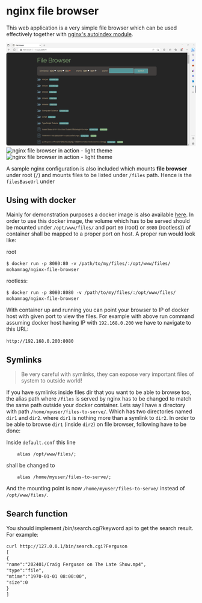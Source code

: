 # nginx file browser

This web application is a very simple file browser which can be used
effectively together with [nginx's autoindex module](http://nginx.org/en/docs/http/ngx_http_autoindex_module.html).

![nginx file browser in action - light theme](image/search.png)
![nginx file browser in action - light theme](assets/screenshot-light.jpg)
![nginx file browser in action - light theme](assets/screenshot-dark.jpg)

A sample nginx configuration is also included which mounts **file browser** under root (`/`) and mounts files to be listed under `/files` path. Hence is the `filesBaseUrl` under

## Using with docker

Mainly for demonstration purposes a docker image is also available [here](https://hub.docker.com/r/mohamnag/nginx-file-browser/).
In order to use this docker image, the volume which has to be served should
be mounted under `/opt/www/files/` and port `80` (root) or `8080` (rootless)) of container shall be mapped
to a proper port on host. A proper run would look like:

root
```
$ docker run -p 8080:80 -v /path/to/my/files/:/opt/www/files/ mohamnag/nginx-file-browser
```
rootless:
```
$ docker run -p 8080:8080 -v /path/to/my/files/:/opt/www/files/ mohamnag/nginx-file-browser
```

With container up and running you can point your browser to IP of docker host with given port to view the files. For example with above run command assuming docker host having IP with `192.168.0.200` we have to navigate to this URL:

`http://192.168.0.200:8080`


## Symlinks

> Be very careful with symlinks, they can expose very important files of system to outside world!

If you have symlinks inside files dir that you want to be able to browse too, the alias path where `/files` is served by nginx has to be changed to match the same path outside your docker container. Lets say I have a directory with path `/home/myuser/files-to-serve/`. Which has two directories named `dir1` and `dir2`. where `dir1` is nothing more than a symlink to `dir2`. In order to be able to browse `dir1` (inside `dir2`) on file browser, following have to be done:

Inside `default.conf` this line
```
    alias /opt/www/files/;
```

shall be changed to
```
    alias /home/myuser/files-to-serve/;
```

And the mounting point is now `/home/myuser/files-to-serve/` instead of `/opt/www/files/`. 


## Search function

You should implement /bin/search.cgi?keyword api to get the search result.  
For example: 
```
curl http://127.0.0.1/bin/search.cgi?Ferguson
[
{
"name":"202401/Craig Ferguson on The Late Show.mp4",
"type":"file",
"mtime":"1970-01-01 08:00:00",
"size":0
}
]

```
